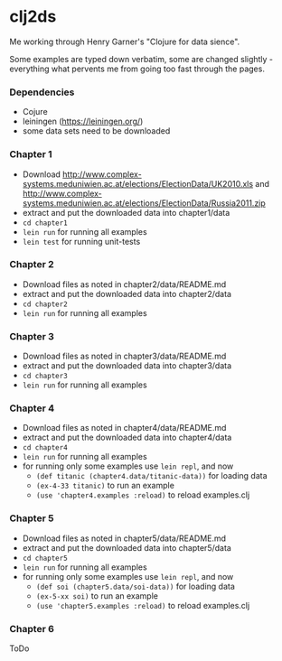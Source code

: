 # clj2ds

Me working through Henry Garner's "Clojure for data sience".

Some examples are typed down verbatim, some are changed slightly - everything what pervents me from going too fast through the pages.

### Dependencies
   
   * Cojure
   * leiningen (https://leiningen.org/)
   * some data sets need to be downloaded

### Chapter 1

   * Download http://www.complex-systems.meduniwien.ac.at/elections/ElectionData/UK2010.xls and http://www.complex-systems.meduniwien.ac.at/elections/ElectionData/Russia2011.zip
   * extract and put the downloaded data into chapter1/data
   * `cd chapter1`
   * `lein run` for running all examples
   * `lein test` for running unit-tests

### Chapter 2

   * Download files as noted in chapter2/data/README.md
   * extract and put the downloaded data into chapter2/data
   * `cd chapter2`
   * `lein run` for running all examples

### Chapter 3

   * Download files as noted in chapter3/data/README.md
   * extract and put the downloaded data into chapter3/data
   * `cd chapter3`
   * `lein run` for running all examples

### Chapter 4

   * Download files as noted in chapter4/data/README.md
   * extract and put the downloaded data into chapter4/data
   * `cd chapter4`
   * `lein run` for running all examples
   * for running only some examples use `lein repl`, and now
       - `(def titanic (chapter4.data/titanic-data))` for loading data
       - `(ex-4-33 titanic)` to run an example
       - `(use 'chapter4.examples :reload)` to reload examples.clj

### Chapter 5

   * Download files as noted in chapter5/data/README.md
   * extract and put the downloaded data into chapter5/data
   * `cd chapter5`
   * `lein run` for running all examples
   * for running only some examples use `lein repl`, and now
       - `(def soi (chapter5.data/soi-data))` for loading data
       - `(ex-5-xx soi)` to run an example
       - `(use 'chapter5.examples :reload)` to reload examples.clj

### Chapter 6

ToDo



